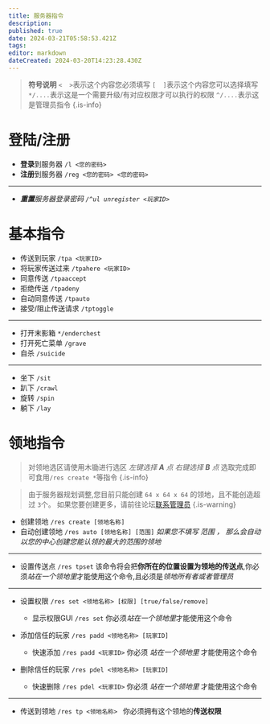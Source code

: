 ```yaml
---
title: 服务器指令
description: 
published: true
date: 2024-03-21T05:58:53.421Z
tags: 
editor: markdown
dateCreated: 2024-03-20T14:23:28.430Z
---
```


> **符号说明**
`<  >`表示这个内容您必须填写
`[  ]`表示这个内容您可以选择填写
`*/....`表示这是一个需要升级/有对应权限才可以执行的权限
`^/....`表示这是管理员指令
{.is-info}

# 登陆/注册
- **登录**到服务器 `/l <您的密码>`
- **注册**到服务器 `/reg <您的密码> <您的密码>`
---
- ***重置**服务器登录密码 `/^ul unregister <玩家ID>`*
# 基本指令
- 传送到玩家 `/tpa <玩家ID>`
- 将玩家传送过来 `/tpahere <玩家ID>`
- 同意传送 `/tpaaccept`
- 拒绝传送 `/tpadeny`
- 自动同意传送 `/tpauto`
- 接受/阻止传送请求 `/tptoggle`
---
- 打开末影箱 `*/enderchest`
- 打开死亡菜单 `/grave`
- 自杀 `/suicide`
---
- 坐下 `/sit`
- 趴下 `/crawl`
- 旋转 `/spin`
- 躺下 `/lay`
# 领地指令
> 对领地选区请使用木锄进行选区 *左键选择 **A** 点 右键选择 **B** 点*
选取完成即可食用`/res create *`等指令
{.is-info}

>由于服务器规划调整,您目前只能创建 `64 x 64 x 64` 的领地，且不能创造超过 `3`个。
如果您要创建更多，请前往论坛[联系管理员](https://shbsme.top)
{.is-warning}

- 创建领地 `/res create [领地名称]`
- 自动创建领地 `/res auto [领地名称] [范围]`
*如果您不填写 范围 ， 那么会自动以您的中心创建您能认领的最大的范围的领地*
---
- 设置传送点 `/res tpset`
该命令将会把**你所在的位置设置为领地的传送点**,你必须*站在一个领地里*才能使用这个命令,且必须是*领地所有者或者管理员*
---

- 设置权限 `/res set <领地名称> [权限] [true/false/remove]`
	- 显示权限GUI `/res set`
  你必须*站在一个领地里*才能使用这个命令
  
- 添加信任的玩家 `/res padd <领地名称> [玩家ID]`
	- 快速添加 `/res padd <玩家ID>`
  你必须 *站在一个领地里* 才能使用这个命令
- 删除信任的玩家 `/res pdel <领地名称> [玩家ID]`
	- 快速删除 `/res pdel <玩家ID>`
  你必须 *站在一个领地里* 才能使用这个命令
---
- 传送到领地 `/res tp <领地名称> `
你必须拥有这个领地的**传送权限**

